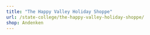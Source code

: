 ```yaml
---
title: "The Happy Valley Holiday Shoppe"
url: /state-college/the-happy-valley-holiday-shoppe/
shop: Andenken
---
```

